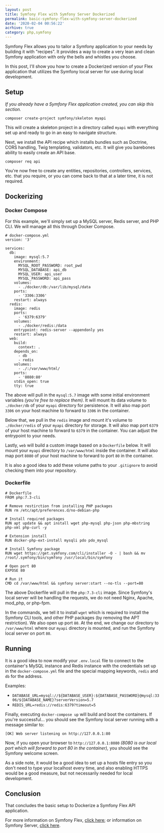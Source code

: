 ```yaml
---
layout: post
title: Symfony Flex with Symfony Server Dockerized
permalink: basic-symfony-flex-with-symfony-server-dockerized
date: '2020-02-04 00:56:22'
acrhive: true
category: php,symfony
---
```


Symfony Flex allows you to tailor a Symfony application to your needs by building it with "recipes". It provides a way to create a very lean and clean Symfony application with only the bells and whistles you choose.

In this post, I'll show you how to create a Dockerized version of your Flex application that utilizes the Symfony local server for use during local development.

## Setup

_If you already have a Symfony Flex application created, you can skip this section._

`composer create-project symfony/skeleton myapi`

This will create a skeleton project in a directory called `myapi` with everything set up and ready to go in an easy to navigate structure.

Next, we install the API recipe which installs bundles such as Doctrine, CORS handling, Twig templating, validators, etc. It will give you barebones ability to easily create an API base.

`composer req api`

You're now free to create any entities, repositories, controllers, services, etc. that you require, or you can come back to that at a later time, it is not required.

## Dockerizing

### Docker Compose

For this example, we'll simply set up a MySQL server, Redis server, and PHP CLI. We will manage all this through Docker Compose.

    # docker-compose.yml
    version: '3'
    
    services:
      db:
        image: mysql:5.7
        environment:
          MYSQL_ROOT_PASSWORD: root_pwd
          MYSQL_DATABASE: api_db
          MYSQL_USER: api_user
          MYSQL_PASSWORD: api_pass
        volumes:
          - ./docker/db:/var/lib/mysql/data
        ports:
          - '3306:3306'
        restart: always
      redis:
        image: redis
        ports:
          - '6379:6379'
        volumes:
          - ./docker/redis:/data
        entrypoint: redis-server --appendonly yes
        restart: always
      web:
        build:
          context: .
        depends_on:
          - db
          - redis
        volumes:
          - ./:/var/www/html/
        ports:
          - '8080:80'
        stdin_open: true
        tty: true

The above will pull in the `mysql:5.7` image with some initial environment variables _(you're free to replace them)_. It will mount its data volume to `./docker/db` of your `myapi` directory for persistence. It will also map port `3306` on your host machine to forward to `3306` in the container.

Below that, we pull in the `redis` image and mount it's volume to `./docker/redis` of your `myapi` directory for storage. It will also map port `6379` of your host machine to forward to `6379` in the container. You can adjust the entrypoint to your needs.

Lastly, `web` will build a custom image based on a `Dockerfile` below. It will mount your `myapi` directory to `/var/www/html` inside the container. It will also map port `8080` of your host machine to forward to port `80` in the container.

It is also a good idea to add these volume paths to your `.gitignore` to avoid checking them into your repository.

### Dockerfile

    # Dockerfile
    FROM php:7.3-cli
    
    # Remove restirction from installing PHP packages
    RUN rm /etc/apt/preferences.d/no-debian-php
    
    # Install required packages
    RUN apt update && apt install wget php-mysql php-json php-mbstring php-xml php-curl -y
    
    # Extension install
    RUN docker-php-ext-install mysqli pdo pdo_mysql
    
    # Install Symfony package
    RUN wget https://get.symfony.com/cli/installer -O - | bash && mv /root/.symfony/bin/symfony /usr/local/bin/symfony
    
    # Open port 80
    EXPOSE 80
    
    # Run it
    CMD cd /var/www/html && symfony server:start --no-tls --port=80

The above Dockerfile will pull in the `php:7.3-cli` image. Since Symfony's local server will be handling the requests, we do not need Nginx, Apache, mod\_php, or php-fpm.

In the commands, we tell it to install `wget` which is required to install the Symfony CLI tools, and other PHP packages (by removing the APT restriction). We also open up port `80`. At the end, we change our directory to `/var/www/html` where our `myapi` directory is mounted, and run the Symfony local server on port `80`.

## Running

It is a good idea to now modify your `.env.local` file to connect to the container's MySQL instance and Redis instance with the credentials set up in the `docker-compose.yml` file and the special mapping keywords, `redis` and `db` for the address.

Examples:

- `DATABASE_URL=mysql://${DATABASE_USER}:${DATABASE_PASSWORD}@mysql:3306/${DATABASE_NAME}?serverVersion=5.7`
- `REDIS_URL=redis://redis:6379?timeout=5`

Finally, executing `docker-compose up` will build and boot the containers. If you're successful... you should see the Symfony local server running with a message similar to:

`[OK] Web server listening on http://127.0.0.1:80`

Now, if you open your browser to `http://127.0.0.1:8080` _(8080 is our local port which will forward to port 80 in the container),_ you should see the Symfony welcome screen.

As a side note, it would be a good idea to set up a hosts file entry so you don't need to type your localhost every time, and also enabling HTTPS would be a good measure, but not necessarily needed for local development.

## Conclusion

That concludes the basic setup to Dockerize a Symfony Flex API application.

For more information on Symfony Flex, [click here](https://symfony.com/doc/current/quick_tour/flex_recipes.html); or information on Symfony Server, [click here](https://symfony.com/doc/current/setup/symfony_server.html).
